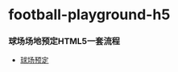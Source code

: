 # football-playground-h5
### 球场场地预定HTML5一套流程
 * [球场预定](https://github.com/Demy-ouyang/football-playground-h5)
